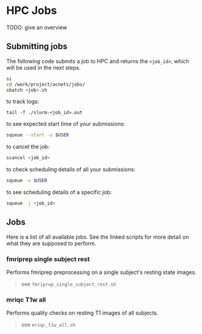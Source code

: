 # HPC Jobs

TODO: give an overview


## Submitting jobs

The following code submits a job to HPC and returns the `<job_id>`, which will be used in the next steps.

```bash
si
cd /work/project/acnets/jobs/
sbatch <job>.sh
```

to track logs:

```
tail -f ./slurm-<job_id>.out
```

to see expected start time of your submissions:

```bash
squeue --start -u $USER
```

to cancel the job:

```bash
scancel <job_id>
```

to check scheduling details of all your submissions:

```bash
squeue -u $USER
```

to see scheduling details of a specific job:

```bash
squeue -j <job_id>
```


## Jobs

Here is a list of all available jobs. See the linked scripts for more detail on what they are supposed to perform.

### fmriprep single subject rest

Performs fmriprep preprocessing on a single subject's resting state images.

> see `fmriprep_single_subject_rest.sh`


### mriqc T1w all

Performs quality checks on resting T1 images of all subjects.

> see `mriqc_t1w_all.sh`

